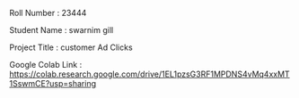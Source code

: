 Roll Number       :    23444

Student Name      :    swarnim gill

Project Title     :    customer Ad Clicks

Google Colab Link :    https://colab.research.google.com/drive/1EL1pzsG3RF1MPDNS4vMq4xxMT1SswmCE?usp=sharing

